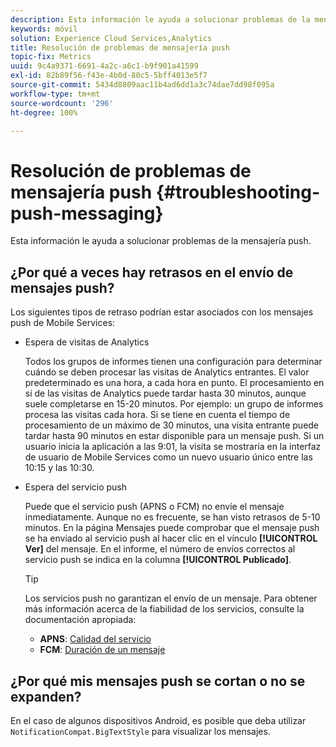 ```yaml
---
description: Esta información le ayuda a solucionar problemas de la mensajería push.
keywords: móvil
solution: Experience Cloud Services,Analytics
title: Resolución de problemas de mensajería push
topic-fix: Metrics
uuid: 9c4a9371-6691-4a2c-a6c1-b9f901a41599
exl-id: 82b89f56-f43e-4b0d-80c5-5bff4013e5f7
source-git-commit: 5434d8809aac11b4ad6dd1a3c74dae7dd98f095a
workflow-type: tm+mt
source-wordcount: '296'
ht-degree: 100%

---
```


# Resolución de problemas de mensajería push {#troubleshooting-push-messaging}

Esta información le ayuda a solucionar problemas de la mensajería push.

## ¿Por qué a veces hay retrasos en el envío de mensajes push?

Los siguientes tipos de retraso podrían estar asociados con los mensajes push de Mobile Services:

* Espera de visitas de Analytics

   Todos los grupos de informes tienen una configuración para determinar cuándo se deben procesar las visitas de Analytics entrantes. El valor predeterminado es una hora, a cada hora en punto. El procesamiento en sí de las visitas de Analytics puede tardar hasta 30 minutos, aunque suele completarse en 15-20 minutos. Por ejemplo: un grupo de informes procesa las visitas cada hora. Si se tiene en cuenta el tiempo de procesamiento de un máximo de 30 minutos, una visita entrante puede tardar hasta 90 minutos en estar disponible para un mensaje push. Si un usuario inicia la aplicación a las 9:01, la visita se mostraría en la interfaz de usuario de Mobile Services como un nuevo usuario único entre las 10:15 y las 10:30.

* Espera del servicio push

   Puede que el servicio push (APNS o FCM) no envíe el mensaje inmediatamente. Aunque no es frecuente, se han visto retrasos de 5-10 minutos. En la página Mensajes puede comprobar que el mensaje push se ha enviado al servicio push al hacer clic en el vínculo **[!UICONTROL Ver]** del mensaje. En el informe, el número de envíos correctos al servicio push se indica en la columna **[!UICONTROL Publicado]**.

   >[!TIP]
   >
   >Los servicios push no garantizan el envío de un mensaje. Para obtener más información acerca de la fiabilidad de los servicios, consulte la documentación apropiada:
   >
   >* **APNS**: [Calidad del servicio](https://developer.apple.com/library/content/documentation/NetworkingInternet/Conceptual/RemoteNotificationsPG/APNSOverview.html#//apple_ref/doc/uid/TP40008194-CH8-SW5)
   >* **FCM**: [Duración de un mensaje](https://firebase.google.com/docs/cloud-messaging/concept-options#lifetime)


## ¿Por qué mis mensajes push se cortan o no se expanden?

En el caso de algunos dispositivos Android, es posible que deba utilizar `NotificationCompat.BigTextStyle` para visualizar los mensajes.

